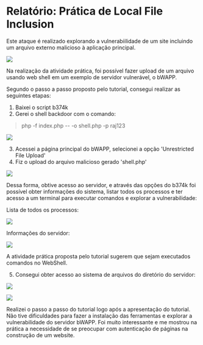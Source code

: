 # Relatório: Prática de Local File Inclusion

Este ataque é realizado explorando a vulnerabiilidade de um site incluindo um arquivo externo malicioso à aplicação principal.

![](https://github.com/davicedraz/security/blob/master/atividades_praticas/local_file_inclusion/screenshots/acess_passwd_file.JPG?raw=true)

Na realização da atividade prática, foi possível fazer upload de um arquivo usando web shell em um exemplo de servidor vulnerável, o bWAPP.

Segundo o passo a passo proposto pelo tutorial, consegui realizar as seguintes etapas:

1. Baixei o script b374k
2. Gerei o shell backdoor com o comando:
>php -f index.php -- -o shell.php -p raj123

![](https://github.com/davicedraz/security/blob/master/atividades_praticas/local_file_inclusion/screenshots/shell-php.JPG?raw=true)

3. Acessei a página principal do bWAPP, selecionei a opção 'Unrestricted File Upload'
4. Fiz o upload do arquivo malicioso gerado 'shell.php'

![](https://github.com/davicedraz/security/blob/master/atividades_praticas/local_file_inclusion/screenshots/hack.JPG?raw=true)

Dessa forma, obtive acesso ao servidor, e através das opções do b374k foi possível obter informações do sistema, listar todos os processos e ter acesso a um terminal para executar comandos e explorar a vulnerabilidade:

Lista de todos os processos:

![](https://github.com/davicedraz/security/blob/master/atividades_praticas/local_file_inclusion/screenshots/process.JPG?raw=true)

Informações do servidor:

![](https://github.com/davicedraz/security/blob/master/atividades_praticas/local_file_inclusion/screenshots/server_info.JPG?raw=true)


A atividade prática proposta pelo tutorial sugerem que sejam executados comandos no WebShell. 

5. Consegui obter acesso ao sistema de arquivos do diretório do servidor:

![](https://github.com/davicedraz/security/blob/master/atividades_praticas/local_file_inclusion/screenshots/shell.JPG?raw=true)

![](https://github.com/davicedraz/security/blob/master/atividades_praticas/local_file_inclusion/screenshots/shell2.JPG?raw=true)

Realizei o passo a passo do tutorial logo após a apresentação do tutorial. Não tive dificuldades para fazer a instalação das ferramentas e explorar a vulnerabilidade do servidor bWAPP. Foi muito interessante e me mostrou na prática a necessidade de se preocupar com autenticação de páginas na construção de um website.
